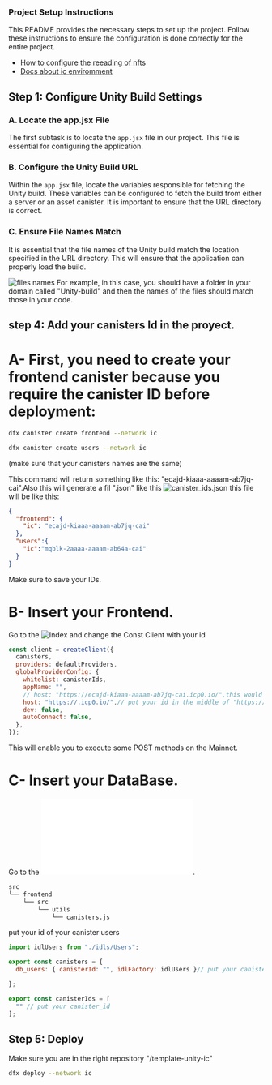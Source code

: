 
### Project Setup Instructions
This README provides the necessary steps to set up the project. Follow these instructions to ensure the configuration is done correctly for the entire project.

- [How to configure the reeading of nfts](./Docs/NftReader.md)
- [Docs about ic enviromment ](./Docs/IcDocs.md)

## Step 1: Configure Unity Build Settings

### A. Locate the app.jsx File
The first subtask is to locate the `app.jsx` file in our project. This file is essential for configuring the application.

### B. Configure the Unity Build URL
Within the `app.jsx` file, locate the variables responsible for fetching the Unity build. These variables can be configured to fetch the build from either a server or an asset canister. It is important to ensure that the URL directory is correct.

### C. Ensure File Names Match
It is essential that the file names of the Unity build match the location specified in the URL directory. This will ensure that the application can properly load the build.

![files names](image.png)
For example, in this case, you should have a folder in your domain called "Unity-build" and then the names of the files should match those in your code.


## step 4: Add your canisters Id in the proyect.

# A- First, you need to create your frontend canister because you require the canister ID before deployment:
 ```bash
 dfx canister create frontend --network ic 
  ``` 
```bash
dfx canister create users --network ic 
``` 
(make sure that your canisters names are the same)

This command will return something like this: "ecajd-kiaaa-aaaam-ab7jq-cai".Also this will generate a fil ".json" like this 
![canister_ids.json](image-1.png)
this file will be like this:
```json
{
  "frontend": {
    "ic": "ecajd-kiaaa-aaaam-ab7jq-cai"
  },
  "users":{
    "ic":"mqblk-2aaaa-aaaam-ab64a-cai"
  }
}

``` 
 Make sure to save your IDs.

# B- Insert your Frontend.
Go to the ![Index](../src/frontend/src/index.jsx) and change the Const Client with your id
```js 
const client = createClient({
  canisters,
  providers: defaultProviders,
  globalProviderConfig: {
    whitelist: canisterIds,
    appName: "",
    // host: "https://ecajd-kiaaa-aaaam-ab7jq-cai.icp0.io/",this would be mine 
    host: "https://.icp0.io/",// put your id in the middle of "https://" and ".icp0"
    dev: false,
    autoConnect: false,
  },
});
```
This will enable you to execute some POST methods on the Mainnet.

# C- Insert your DataBase.
Go to the ![canisters file](../src/frontend/src/utils/canisters.js).
``` bash
src
└── frontend
    └── src
        └── utils
            └── canisters.js
```
put your id of your canister users 
```js 
import idlUsers from "./idls/Users";

export const canisters = {
  db_users: { canisterId: "", idlFactory: idlUsers }// put your canister_id

};

export const canisterIds = [
  "" // put your canister_id
];

```
## Step 5: Deploy 
Make sure you are in the right repository "/template-unity-ic"
```bash
dfx deploy --network ic 
``` 